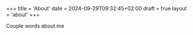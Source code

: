 +++
title = 'About'
date = 2024-09-29T09:32:45+02:00
draft = true
layout = 'about'
+++

Couple words about me

